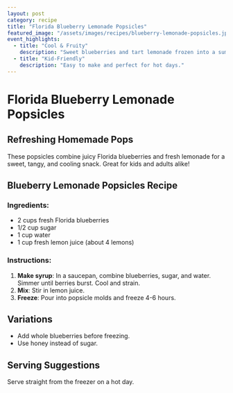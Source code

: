 ```yaml
---
layout: post
category: recipe
title: "Florida Blueberry Lemonade Popsicles"
featured_image: "/assets/images/recipes/blueberry-lemonade-popsicles.jpg"
event_highlights:
  - title: "Cool & Fruity"
    description: "Sweet blueberries and tart lemonade frozen into a summer treat."
  - title: "Kid-Friendly"
    description: "Easy to make and perfect for hot days."
---
```


# Florida Blueberry Lemonade Popsicles

## Refreshing Homemade Pops

These popsicles combine juicy Florida blueberries and fresh lemonade for a sweet, tangy, and cooling snack. Great for kids and adults alike!

## Blueberry Lemonade Popsicles Recipe

### Ingredients:
- 2 cups fresh Florida blueberries
- 1/2 cup sugar
- 1 cup water
- 1 cup fresh lemon juice (about 4 lemons)

### Instructions:

1. **Make syrup**: In a saucepan, combine blueberries, sugar, and water. Simmer until berries burst. Cool and strain.
2. **Mix**: Stir in lemon juice.
3. **Freeze**: Pour into popsicle molds and freeze 4-6 hours.

## Variations
- Add whole blueberries before freezing.
- Use honey instead of sugar.

## Serving Suggestions
Serve straight from the freezer on a hot day.
